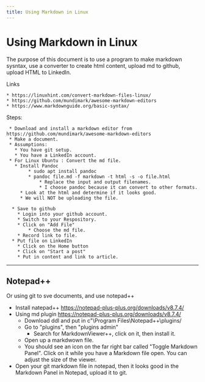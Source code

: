 ```yaml
---
title: Using Markdown in Linux
---
```



# Using Markdown in Linux

The purpose of this document is to use a program to make markdown sysntax, use a converter to create html content, upload md to github, upload HTML to LinkedIn. 

Links

    * https://linuxhint.com/convert-markdown-files-linux/
    * https://github.com/mundimark/awesome-markdown-editors
    * https://www.markdownguide.org/basic-syntax/


Steps: 
    
     * Download and install a markdown editor from https://github.com/mundimark/awesome-markdown-editors
     * Make a document.
     * Assumptions: 
       * You have git setup.
       * You have a LinkedIn account. 
     * For Linux Ubuntu : Convert the md file. 
       * Install Pandoc
            * sudo apt install pandoc
            * pandoc file.md -f markdown -t html -s -o file.html
                * Replace the input and output filenames. 
                * I choose pandoc because it can convert to other formats.
         * Look at the html and determine if it looks good. 
         * We will NOT be uploading the file. 
         
      * Save to github
        * Login into your github account. 
        * Switch to your Respository. 
        * Click on "Add File"
            * Choose the md file. 
        * Record link to file.     
      * Put file on LinkedIn
        * Click on the Home button
        * Click on "Start a post"
        * Put in content and link to article. 

* * *
<a name=notepad></a>Notepad++
-----

Or using git to sve documents, and use notepad++

* Install natepad++ https://notepad-plus-plus.org/downloads/v8.7.4/
* Using md plugin https://notepad-plus-plus.org/downloads/v8.7.4/
    * Download ddl and put in c"\Program Files\Notepad++\plugins/
    * Go to "plugins", then "plugins admin"
        * Search for MarkdownViewer++, click on it, then install it.
    * Open up a markdwown file.
    * You should see an icon on the far right bar called "Toggle Markdown  Panel". Click on it while you
    have a Markdown file open. You can adjust the size of the viewer. 
* Open your git markdown file in notepad, then it looks good in the Markdown Panel in Notepad, upload it to
git. 
                